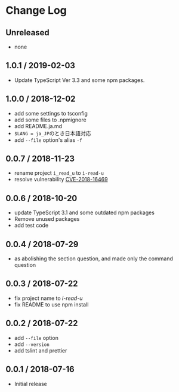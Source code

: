 # Change Log

## Unreleased
- none

## 1.0.1 / 2019-02-03
- Update TypeScript Ver 3.3 and some npm packages.

## 1.0.0 / 2018-12-02
- add some settings to tsconfig
- add some files to .npmignore
- add README.ja.md
- `$LANG = ja_JP`のとき日本語対応
- add `--file` option's alias `-f`

## 0.0.7 / 2018-11-23
- rename project `i_read_u` to `i-read-u`
- resolve vulnerability [CVE\-2018\-16469](https://nvd.nist.gov/vuln/detail/CVE-2018-16469)

## 0.0.6 / 2018-10-20

- update TypeScript 3.1 and some outdated npm packages
- Remove unused packages
- add test code

## 0.0.4 / 2018-07-29

- as abolishing the section question, and made only the command question

## 0.0.3 / 2018-07-22

- fix project name to *i-read-u*
- fix README to use npm install

## 0.0.2 / 2018-07-22

- add `--file` option
- add `--version`
- add tslint and prettier

## 0.0.1 / 2018-07-16

- Initial release
